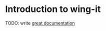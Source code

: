 # Introduction to wing-it

TODO: write [great documentation](http://jacobian.org/writing/what-to-write/)
